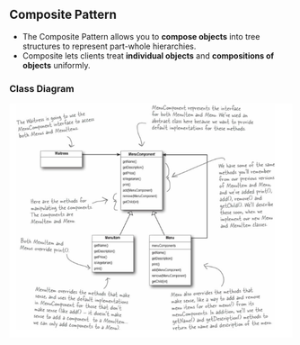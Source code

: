 ## Composite Pattern 
+ The Composite Pattern allows you to **compose objects** into tree structures to represent part-whole hierarchies. 
+ Composite lets clients treat **individual objects** and **compositions of objects** uniformly.

### Class Diagram
![alt_image](/iterator-pattern/design/composite-pattern.png)
